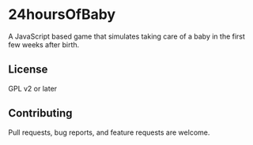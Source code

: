 # 24hoursOfBaby

A JavaScript based game that simulates taking care of a baby in the first few weeks after birth.

## License

GPL v2 or later

## Contributing

Pull requests, bug reports, and feature requests are welcome.
